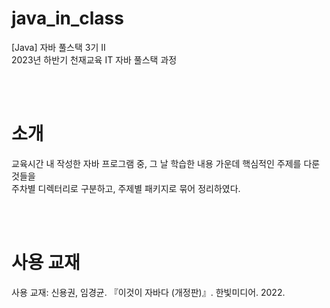 # java_in_class
<p>[Java] 자바 풀스택 3기 Ⅱ <br>
  2023년 하반기 천재교육 IT 자바 풀스택 과정
</p>
<br><br>

# 소개
<p>
  교육시간 내 작성한 자바 프로그램 중, 그 날 학습한 내용 가운데 핵심적인 주제를 다룬 것들을<br>
  주차별 디렉터리로 구분하고, 주제별 패키지로 묶어 정리하였다.
</p>
<br><br>

# 사용 교재
<p>
  사용 교재: 신용권, 임경균. 『이것이 자바다 (개정판)』. 한빛미디어. 2022. 
</p>
